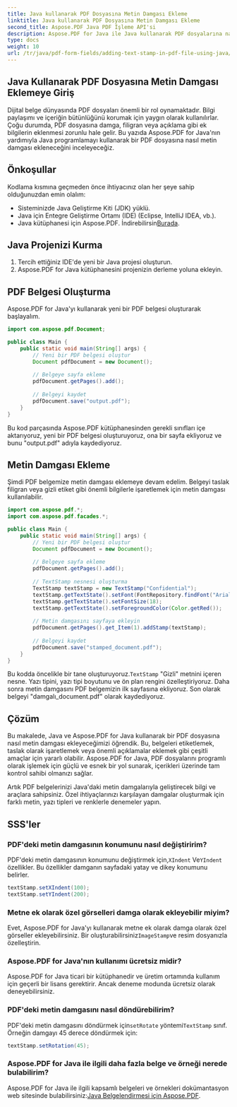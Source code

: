 ```yaml
---
title: Java kullanarak PDF Dosyasına Metin Damgası Ekleme
linktitle: Java kullanarak PDF Dosyasına Metin Damgası Ekleme
second_title: Aspose.PDF Java PDF İşleme API'si
description: Aspose.PDF for Java ile Java kullanarak PDF dosyalarına nasıl metin damgası ekleyeceğinizi öğrenin. PDF belgelerinizi zahmetsizce özelleştirin.
type: docs
weight: 10
url: /tr/java/pdf-form-fields/adding-text-stamp-in-pdf-file-using-java/
---
```


## Java Kullanarak PDF Dosyasına Metin Damgası Eklemeye Giriş

Dijital belge dünyasında PDF dosyaları önemli bir rol oynamaktadır. Bilgi paylaşımı ve içeriğin bütünlüğünü korumak için yaygın olarak kullanılırlar. Çoğu durumda, PDF dosyasına damga, filigran veya açıklama gibi ek bilgilerin eklenmesi zorunlu hale gelir. Bu yazıda Aspose.PDF for Java'nın yardımıyla Java programlamayı kullanarak bir PDF dosyasına nasıl metin damgası ekleneceğini inceleyeceğiz.

## Önkoşullar

Kodlama kısmına geçmeden önce ihtiyacınız olan her şeye sahip olduğunuzdan emin olalım:

- Sisteminizde Java Geliştirme Kiti (JDK) yüklü.
- Java için Entegre Geliştirme Ortamı (IDE) (Eclipse, IntelliJ IDEA, vb.).
-  Java kütüphanesi için Aspose.PDF. İndirebilirsin[Burada](https://releases.aspose.com/pdf/java/).

## Java Projenizi Kurma

1. Tercih ettiğiniz IDE'de yeni bir Java projesi oluşturun.
2. Aspose.PDF for Java kütüphanesini projenizin derleme yoluna ekleyin.

## PDF Belgesi Oluşturma

Aspose.PDF for Java'yı kullanarak yeni bir PDF belgesi oluşturarak başlayalım.

```java
import com.aspose.pdf.Document;

public class Main {
    public static void main(String[] args) {
        // Yeni bir PDF belgesi oluştur
        Document pdfDocument = new Document();
        
        // Belgeye sayfa ekleme
        pdfDocument.getPages().add();
        
        // Belgeyi kaydet
        pdfDocument.save("output.pdf");
    }
}
```

Bu kod parçasında Aspose.PDF kütüphanesinden gerekli sınıfları içe aktarıyoruz, yeni bir PDF belgesi oluşturuyoruz, ona bir sayfa ekliyoruz ve bunu "output.pdf" adıyla kaydediyoruz.

## Metin Damgası Ekleme

Şimdi PDF belgemize metin damgası eklemeye devam edelim. Belgeyi taslak filigran veya gizli etiket gibi önemli bilgilerle işaretlemek için metin damgası kullanılabilir.

```java
import com.aspose.pdf.*;
import com.aspose.pdf.facades.*;

public class Main {
    public static void main(String[] args) {
        // Yeni bir PDF belgesi oluştur
        Document pdfDocument = new Document();
        
        // Belgeye sayfa ekleme
        pdfDocument.getPages().add();
        
        // TextStamp nesnesi oluşturma
        TextStamp textStamp = new TextStamp("Confidential");
        textStamp.getTextState().setFont(FontRepository.findFont("Arial"));
        textStamp.getTextState().setFontSize(18);
        textStamp.getTextState().setForegroundColor(Color.getRed());
        
        // Metin damgasını sayfaya ekleyin
        pdfDocument.getPages().get_Item(1).addStamp(textStamp);
        
        // Belgeyi kaydet
        pdfDocument.save("stamped_document.pdf");
    }
}
```

 Bu kodda öncelikle bir tane oluşturuyoruz.`TextStamp` "Gizli" metnini içeren nesne. Yazı tipini, yazı tipi boyutunu ve ön plan rengini özelleştiriyoruz. Daha sonra metin damgasını PDF belgemizin ilk sayfasına ekliyoruz. Son olarak belgeyi "damgalı_document.pdf" olarak kaydediyoruz.

## Çözüm

Bu makalede, Java ve Aspose.PDF for Java kullanarak bir PDF dosyasına nasıl metin damgası ekleyeceğimizi öğrendik. Bu, belgeleri etiketlemek, taslak olarak işaretlemek veya önemli açıklamalar eklemek gibi çeşitli amaçlar için yararlı olabilir. Aspose.PDF for Java, PDF dosyalarını programlı olarak işlemek için güçlü ve esnek bir yol sunarak, içerikleri üzerinde tam kontrol sahibi olmanızı sağlar.

Artık PDF belgelerinizi Java'daki metin damgalarıyla geliştirecek bilgi ve araçlara sahipsiniz. Özel ihtiyaçlarınızı karşılayan damgalar oluşturmak için farklı metin, yazı tipleri ve renklerle denemeler yapın.

## SSS'ler

### PDF'deki metin damgasının konumunu nasıl değiştiririm?

 PDF'deki metin damgasının konumunu değiştirmek için,`XIndent` Ve`YIndent` özellikler. Bu özellikler damganın sayfadaki yatay ve dikey konumunu belirler.

```java
textStamp.setXIndent(100);
textStamp.setYIndent(200);
```

### Metne ek olarak özel görselleri damga olarak ekleyebilir miyim?

 Evet, Aspose.PDF for Java'yı kullanarak metne ek olarak damga olarak özel görseller ekleyebilirsiniz. Bir oluşturabilirsiniz`ImageStamp`ve resim dosyanızla özelleştirin.

### Aspose.PDF for Java'nın kullanımı ücretsiz midir?

Aspose.PDF for Java ticari bir kütüphanedir ve üretim ortamında kullanım için geçerli bir lisans gerektirir. Ancak deneme modunda ücretsiz olarak deneyebilirsiniz.

### PDF'deki metin damgasını nasıl döndürebilirim?

 PDF'deki metin damgasını döndürmek için`setRotate` yöntemi`TextStamp` sınıf. Örneğin damgayı 45 derece döndürmek için:

```java
textStamp.setRotation(45);
```

### Aspose.PDF for Java ile ilgili daha fazla belge ve örneği nerede bulabilirim?

 Aspose.PDF for Java ile ilgili kapsamlı belgeleri ve örnekleri dokümantasyon web sitesinde bulabilirsiniz:[Java Belgelendirmesi için Aspose.PDF](https://reference.aspose.com/pdf/java/).